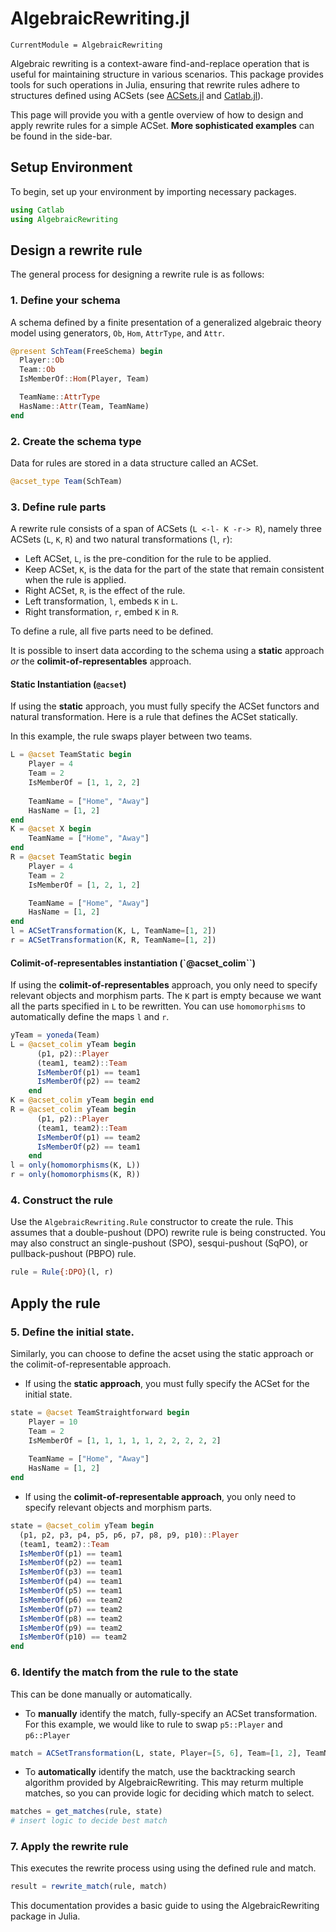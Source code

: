 # AlgebraicRewriting.jl

```@meta
CurrentModule = AlgebraicRewriting
```

Algebraic rewriting is a context-aware find-and-replace operation that is useful for maintaining structure in various scenarios. This package provides tools for such operations in Julia, ensuring that rewrite rules adhere to structures defined using ACSets (see [ACSets.jl](https://github.com/AlgebraicJulia/ACSets.jl) and [Catlab.jl](https://github.com/AlgebraicJulia/Catlab.jl)).

This page will provide you with a gentle overview of how to design and apply rewrite rules for a simple ACSet. **More sophisticated examples** can be found in the side-bar.

## Setup Environment
To begin, set up your environment by importing necessary packages.

```julia
using Catlab
using AlgebraicRewriting
```

## Design a rewrite rule
The general process for designing a rewrite rule is as follows:

### 1. Define your schema 
A schema defined by a finite presentation of a generalized algebraic theory model using generators, `Ob`, `Hom`, `AttrType`, and `Attr`.

```julia
@present SchTeam(FreeSchema) begin
  Player::Ob
  Team::Ob
  IsMemberOf::Hom(Player, Team)

  TeamName::AttrType
  HasName::Attr(Team, TeamName)
end
```

### 2. Create the schema type 
Data for rules are stored in a data structure called an ACSet. 

```julia
@acset_type Team(SchTeam)
```

### 3. Define rule parts
A rewrite rule consists of a span of ACSets (`L <-l- K -r-> R`), namely three ACSets (`L`, `K`, `R`) and two natural transformations (`l`, `r`):

- Left ACSet, `L`, is the pre-condition for the rule to be applied.
- Keep ACSet, `K`, is the data for the part of the state that remain consistent when the rule is applied.
- Right ACSet, `R`, is the effect of the rule.
- Left transformation, `l`, embeds `K` in `L`.
- Right transformation, `r`, embed `K` in `R`.

To define a rule, all five parts need to be defined. 

It is possible to insert data according to the schema using a **static** approach _or_ the **colimit-of-representables** approach.

#### Static Instantiation (`@acset`)
If using the **static** approach, you must fully specify the ACSet functors and natural transformation. Here is a rule that defines the ACSet statically. 

In this example, the rule swaps player between two teams. 

```julia
L = @acset TeamStatic begin 
    Player = 4  
    Team = 2
    IsMemberOf = [1, 1, 2, 2]
    
    TeamName = ["Home", "Away"]
    HasName = [1, 2]
end
K = @acset X begin 
    TeamName = ["Home", "Away"]
end
R = @acset TeamStatic begin 
    Player = 4  
    Team = 2
    IsMemberOf = [1, 2, 1, 2]

    TeamName = ["Home", "Away"]
    HasName = [1, 2]
end
l = ACSetTransformation(K, L, TeamName=[1, 2])
r = ACSetTransformation(K, R, TeamName=[1, 2])
```

#### Colimit-of-representables instantiation (`@acset_colim``)
If using the **colimit-of-representables** approach, you only need to specify relevant objects and morphism parts. The `K` part is empty because we want all the parts specified in `L` to be rewritten. You can use `homomorphisms` to automatically define the maps `l` and `r`.

```julia
yTeam = yoneda(Team)
L = @acset_colim yTeam begin
      (p1, p2)::Player
      (team1, team2)::Team
      IsMemberOf(p1) == team1
      IsMemberOf(p2) == team2
    end
K = @acset_colim yTeam begin end
R = @acset_colim yTeam begin
      (p1, p2)::Player
      (team1, team2)::Team
      IsMemberOf(p1) == team2
      IsMemberOf(p2) == team1
    end
l = only(homomorphisms(K, L))
r = only(homomorphisms(K, R))
```

### 4. Construct the rule
Use the `AlgebraicRewriting.Rule` constructor to create the rule. This assumes that a double-pushout (DPO) rewrite rule is being constructed. You may also construct an single-pushout (SPO), sesqui-pushout (SqPO), or pullback-pushout (PBPO) rule.

```julia
rule = Rule{:DPO}(l, r)
```

## Apply the rule
### 5. Define the initial state. 
Similarly, you can choose to define the acset using the static approach or the colimit-of-representable approach.

- If using the **static approach**, you must fully specify the ACSet for the initial state.

```julia
state = @acset TeamStraightforward begin 
    Player = 10  
    Team = 2
    IsMemberOf = [1, 1, 1, 1, 1, 2, 2, 2, 2, 2]
    
    TeamName = ["Home", "Away"]
    HasName = [1, 2]
end
```

- If using the **colimit-of-representable approach**, you only need to specify relevant objects and morphism parts.

```julia
state = @acset_colim yTeam begin
  (p1, p2, p3, p4, p5, p6, p7, p8, p9, p10)::Player
  (team1, team2)::Team
  IsMemberOf(p1) == team1
  IsMemberOf(p2) == team1
  IsMemberOf(p3) == team1
  IsMemberOf(p4) == team1
  IsMemberOf(p5) == team1
  IsMemberOf(p6) == team2
  IsMemberOf(p7) == team2
  IsMemberOf(p8) == team2
  IsMemberOf(p9) == team2
  IsMemberOf(p10) == team2
end
```

### 6. Identify the match from the rule to the state
This can be done manually or automatically. 

- To **manually** identify the match, fully-specify an ACSet transformation. For this example, we would like to rule to swap `p5::Player` and `p6::Player`

```julia
match = ACSetTransformation(L, state, Player=[5, 6], Team=[1, 2], TeamName=[1, 2])
```

- To **automatically** identify the match, use the backtracking search algorithm provided by AlgebraicRewriting. This may returm multiple matches, so you can provide logic for deciding which match to select. 

```julia
matches = get_matches(rule, state)
# insert logic to decide best match
```

### 7. Apply the rewrite rule 
This executes the rewrite process using using the defined rule and match.

```julia
result = rewrite_match(rule, match)
```

This documentation provides a basic guide to using the AlgebraicRewriting package in Julia. 